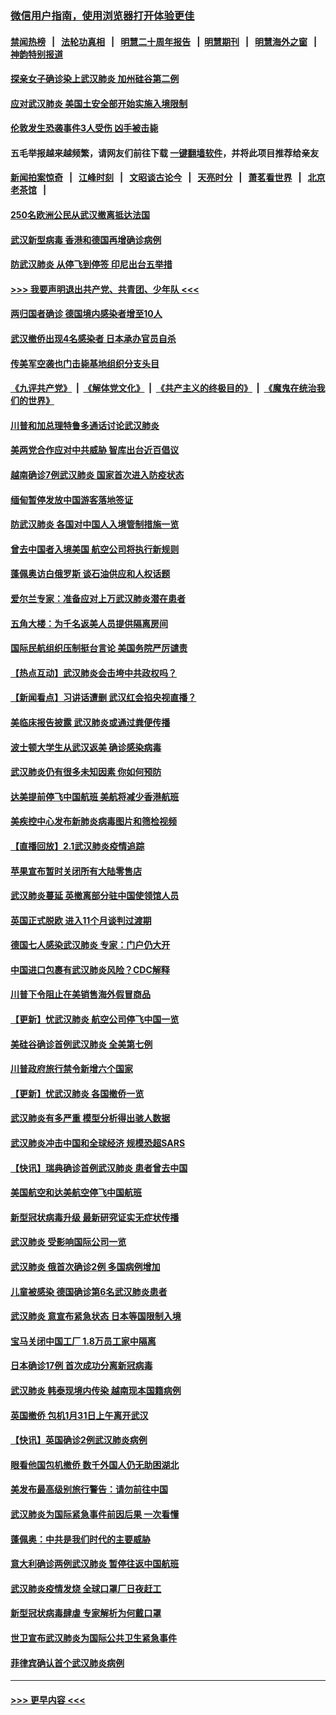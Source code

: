 ### [微信用户指南，使用浏览器打开体验更佳](https://github.com/gfw-breaker/banned-news1/blob/master/indexes/wechat-guide.md?t=0)
#### [禁闻热榜](热点新闻.md?t=0)  &nbsp;&nbsp;|&nbsp;&nbsp; [法轮功真相](https://github.com/gfw-breaker/truth/blob/master/README.md?t=0) &nbsp;&nbsp;|&nbsp;&nbsp; [明慧二十周年报告](https://github.com/gfw-breaker/mh-reports/blob/master/README.md?t=0) &nbsp;&nbsp;|&nbsp;&nbsp;[明慧期刊](https://github.com/gfw-breaker/mh-qikan) &nbsp;&nbsp;|&nbsp;&nbsp; [明慧海外之窗](https://github.com/gfw-breaker/mh-news/blob/master/README.md?t=0) &nbsp;&nbsp;|&nbsp;&nbsp; [神韵特别报道](https://github.com/gfw-breaker/mh-news/blob/master/shenyun.md?t=0)
#### [探亲女子确诊染上武汉肺炎 加州硅谷第二例](../pages/nsc418/n11839784.md?t=02031455) 
#### [应对武汉肺炎 美国土安全部开始实施入境限制](../pages/nsc418/n11839729.md?t=02031455) 
#### [伦敦发生恐袭事件3人受伤 凶手被击毙](../pages/nsc418/n11839442.md?t=02031455) 
#### 五毛举报越来越频繁，请网友们前往下载 [一键翻墙软件](https://github.com/gfw-breaker/ssr-accounts)，并将此项目推荐给亲友
#### [新闻拍案惊奇](https://github.com/gfw-breaker/banned-news1/blob/master/pages/link4.md) &nbsp;&nbsp;|&nbsp;&nbsp; [江峰时刻](https://github.com/gfw-breaker/banned-news1/blob/master/pages/link4.md) &nbsp;&nbsp;|&nbsp;&nbsp; [文昭谈古论今](https://github.com/gfw-breaker/banned-news1/blob/master/pages/link4.md) &nbsp;&nbsp;|&nbsp;&nbsp; [天亮时分](https://github.com/gfw-breaker/banned-news1/blob/master/pages/link4.md) &nbsp;&nbsp;|&nbsp;&nbsp; [萧茗看世界](https://github.com/gfw-breaker/banned-news1/blob/master/pages/link4.md) &nbsp;&nbsp;|&nbsp;&nbsp; [北京老茶馆](https://github.com/gfw-breaker/banned-news1/blob/master/pages/link4.md) &nbsp;&nbsp;|&nbsp;&nbsp; 
#### [250名欧洲公民从武汉撤离抵达法国](../pages/nsc418/n11839438.md?t=02031455) 
#### [武汉新型病毒 香港和德国再增确诊病例](../pages/nsc418/n11839381.md?t=02031455) 
#### [防武汉肺炎 从停飞到停签 印尼出台五举措](../pages/nsc418/n11839282.md?t=02031455) 
#### [>>> 我要声明退出共产党、共青团、少年队 <<<](https://github.com/begood0513/goodnews/blob/master/quit/letter.md) 
#### [两归国者确诊 德国境内感染者增至10人](../pages/nsc418/n11839164.md?t=02031455) 
#### [武汉撤侨出现4名感染者 日本承办官员自杀](../pages/nsc418/n11839044.md?t=02031455) 
#### [传美军空袭也门击毙基地组织分支头目](../pages/nsc418/n11839210.md?t=02031455) 
#### [《九评共产党》](https://github.com/begood0513/9ping.md/blob/master/README.md) &nbsp;|&nbsp; [《解体党文化》](../../../../jtdwh.md/blob/master/README.md)  &nbsp;|&nbsp; [《共产主义的终极目的》](../../../../gczydzjmd.md/blob/master/README.md) &nbsp;|&nbsp; [《魔鬼在统治我们的世界》](../../../../mgztzwmdsj.md/blob/master/README.md) 
#### [川普和加总理特鲁多通话讨论武汉肺炎](../pages/nsc418/n11839128.md?t=02031455) 
#### [美两党合作应对中共威胁 智库出台近百倡议](../pages/nsc418/n11838437.md?t=02031455) 
#### [越南确诊7例武汉肺炎 国家首次进入防疫状态](../pages/nsc418/n11838860.md?t=02031455) 
#### [缅甸暂停发放中国游客落地签证](../pages/nsc418/n11838730.md?t=02031455) 
#### [防武汉肺炎 各国对中国人入境管制措施一览](../pages/nsc418/n11838726.md?t=02031455) 
#### [曾去中国者入境美国 航空公司将执行新规则](../pages/nsc418/n11838375.md?t=02031455) 
#### [蓬佩奥访白俄罗斯 谈石油供应和人权话题](../pages/nsc418/n11838242.md?t=02031455) 
#### [爱尔兰专家：准备应对上万武汉肺炎潜在患者](../pages/nsc418/n11837978.md?t=02031455) 
#### [五角大楼：为千名返美人员提供隔离房间](../pages/nsc418/n11837831.md?t=02031455) 
#### [国际民航组织压制挺台言论 美国务院严厉谴责](../pages/nsc418/n11837791.md?t=02031455) 
#### [【热点互动】武汉肺炎会击垮中共政权吗？](../pages/nsc418/n11837779.md?t=02031455) 
#### [【新闻看点】习讲话遭删 武汉红会掐央视直播？](../pages/nsc418/n11837573.md?t=02031455) 
#### [美临床报告披露 武汉肺炎或通过粪便传播](../pages/nsc418/n11837626.md?t=02031455) 
#### [波士顿大学生从武汉返美 确诊感染病毒](../pages/nsc418/n11837580.md?t=02031455) 
#### [武汉肺炎仍有很多未知因素 你如何预防](../pages/nsc418/n11837666.md?t=02031455) 
#### [达美提前停飞中国航班 美航将减少香港航班](../pages/nsc418/n11837649.md?t=02031455) 
#### [美疾控中心发布新肺炎病毒图片和筛检视频](../pages/nsc418/n11837491.md?t=02031455) 
#### [【直播回放】2.1武汉肺炎疫情追踪](../pages/nsc418/n11837232.md?t=02031455) 
#### [苹果宣布暂时关闭所有大陆零售店](../pages/nsc418/n11837097.md?t=02031455) 
#### [武汉肺炎蔓延 英撤离部分驻中国使领馆人员](../pages/nsc418/n11837061.md?t=02031455) 
#### [英国正式脱欧 进入11个月谈判过渡期](../pages/nsc418/n11836911.md?t=02031455) 
#### [德国七人感染武汉肺炎 专家：门户仍大开](../pages/nsc418/n11836344.md?t=02031455) 
#### [中国进口包裹有武汉肺炎风险？CDC解释](../pages/nsc418/n11836321.md?t=02031455) 
#### [川普下令阻止在美销售海外假冒商品](../pages/nsc418/n11836261.md?t=02031455) 
#### [【更新】忧武汉肺炎 航空公司停飞中国一览](../pages/nsc418/n11835931.md?t=02031455) 
#### [美硅谷确诊首例武汉肺炎 全美第七例](../pages/nsc418/n11836093.md?t=02031455) 
#### [川普政府旅行禁令新增六个国家](../pages/nsc418/n11836083.md?t=02031455) 
#### [【更新】忧武汉肺炎 各国撤侨一览](../pages/nsc418/n11835673.md?t=02031455) 
#### [武汉肺炎有多严重 模型分析得出骇人数据](../pages/nsc418/n11835829.md?t=02031455) 
#### [武汉肺炎冲击中国和全球经济 规模恐超SARS](../pages/nsc418/n11835652.md?t=02031455) 
#### [【快讯】瑞典确诊首例武汉肺炎 患者曾去中国](../pages/nsc418/n11835675.md?t=02031455) 
#### [美国航空和达美航空停飞中国航班](../pages/nsc418/n11835567.md?t=02031455) 
#### [新型冠状病毒升级 最新研究证实无症状传播](../pages/nsc418/n11835589.md?t=02031455) 
#### [武汉肺炎 受影响国际公司一览](../pages/nsc418/n11835538.md?t=02031455) 
#### [武汉肺炎 俄首次确诊2例 多国病例增加](../pages/nsc418/n11835295.md?t=02031455) 
#### [儿童被感染 德国确诊第6名武汉肺炎患者](../pages/nsc418/n11835338.md?t=02031455) 
#### [武汉肺炎 意宣布紧急状态 日本等国限制入境](../pages/nsc418/n11835062.md?t=02031455) 
#### [宝马关闭中国工厂 1.8万员工家中隔离](../pages/nsc418/n11835128.md?t=02031455) 
#### [日本确诊17例 首次成功分离新冠病毒](../pages/nsc418/n11834975.md?t=02031455) 
#### [武汉肺炎 韩泰现境内传染 越南现本国籍病例](../pages/nsc418/n11834857.md?t=02031455) 
#### [英国撤侨 包机1月31日上午离开武汉](../pages/nsc418/n11834808.md?t=02031455) 
#### [【快讯】英国确诊2例武汉肺炎病例](../pages/nsc418/n11834824.md?t=02031455) 
#### [眼看他国包机撤侨 数千外国人仍无助困湖北](../pages/nsc418/n11834010.md?t=02031455) 
#### [美发布最高级别旅行警告：请勿前往中国](../pages/nsc418/n11834038.md?t=02031455) 
#### [武汉肺炎为国际紧急事件前因后果 一次看懂](../pages/nsc418/n11833893.md?t=02031455) 
#### [蓬佩奥：中共是我们时代的主要威胁](../pages/nsc418/n11833434.md?t=02031455) 
#### [意大利确诊两例武汉肺炎 暂停往返中国航班](../pages/nsc418/n11833483.md?t=02031455) 
#### [武汉肺炎疫情发烧 全球口罩厂日夜赶工](../pages/nsc418/n11833528.md?t=02031455) 
#### [新型冠状病毒肆虐 专家解析为何戴口罩](../pages/nsc418/n11833332.md?t=02031455) 
#### [世卫宣布武汉肺炎为国际公共卫生紧急事件](../pages/nsc418/n11833455.md?t=02031455) 
#### [菲律宾确认首个武汉肺炎病例](../pages/nsc418/n11833162.md?t=02031455) 

----
#### [ >>> 更早内容 <<< ](../indexes/nsc418-earlier.md)
